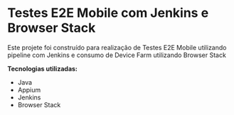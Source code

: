 # Testes E2E Mobile com Jenkins e Browser Stack

Este projete foi construído para realização de Testes E2E Mobile utilizando pipeline com Jenkins e consumo de Device Farm utilizando Browser Stack

<b>Tecnologias utilizadas:</b>
- Java
- Appium
- Jenkins
- Browser Stack



